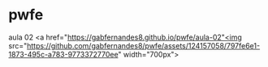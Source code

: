 # pwfe

aula 02
<a href="https://gabfernandes8.github.io/pwfe/aula-02"<img src="https://github.com/gabfernandes8/pwfe/assets/124157058/797fe6e1-1873-495c-a783-9773372770ee" width="700px"></a>
